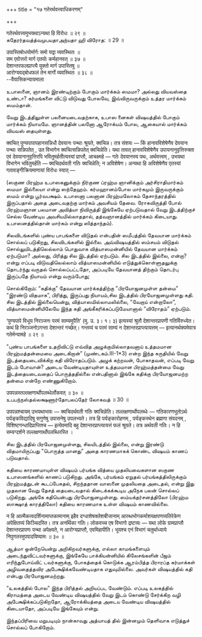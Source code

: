 +++
title = "१७ गतेरर्थवत्त्वाधिकरणम्"

+++

गतेरर्थवत्त्वमुभयथाऽन्यथा हि विरोधः ॥ २९ ॥  
கதேரர்தவத்த்வமுபயதாஅந்யதா ஹி விரோத: ॥ 29 ॥

उपास्तिबोधयोर्मार्गः समो यद्वा व्यवस्थितः ॥  
सम एवोत्तरो मार्ग एतयोः कर्महानवत् ॥ ३७ ॥  
देशान्तरफलप्राप्त्यै युक्तो मार्ग उपास्तिषु ॥  
आरोग्यवद्बोधफलं तेन मार्गो व्यवस्थितः ॥ ३८ ॥  
--वैयासिकन्यायमाला

உபாஸனை, ஞானம் இரண்டிற்கும் போகும் மார்க்கம் ஸமமா? அல்லது வியவஸ்தை உண்டா?
கர்மங்களை விட்டு விடுவது போலவே, இவ்விருவருக்கும் உத்தர மார்க்கம்
ஸமம்தான்.

வேறு இடத்திலுள்ள பலனையடைவதற்காக, உபாஸ னைகள் விஷயத்தில் போகும் மார்க்கம்
நியாயமே. ஞானத்தின் பலனோ ஆரோக்யம் போல, ஆகையால் மார்க்கம் வியவஸ்
தையுள்ளது.

क्वचित् पुण्यपापापहानसन्निधौ देवयानः पन्थाः श्रूयते, क्वचिन्न। तत्र
संशयः — किं हानावविशेषेणैव देवयानः पन्थाः सन्निपतेत् , उत विभागेन
क्वचित्सन्निपतेत् क्वचिन्नेति। यथा तावत् हानावविशेषेणैव
उपायनानुवृत्तिरुक्ता एवं देवयानानुवृत्तिरपि भवितुमर्हतीत्यस्यां
प्राप्तौ, आचक्ष्महे — गतेः देवयानस्य पथः, अर्थवत्त्वम् , उभयथा विभागेन
भवितुमर्हति — क्वचिदर्थवती गतिः क्वचिन्नेति; न अविशेषेण। अन्यथा हि
अविशेषेणैव एतस्यां गतावङ्गीक्रियमाणायां विरोधः स्यात् —

(ஸகுண பிரஹ்ம உபாஸகனுக்கும் நிர்குண ப்ரஹ்ம ஞானிக்கும் அர்சிராதிமார்கம்
ஸமமா இல்லையா என்று ஸந்தேஹம். கர்மஹானம்போல மார்கமும் இருவருக்கும் ஸமம்
என்று பூர்வபக்ஷம். உபாஸனா பலனான பிரஹ்மலோகம் தேசாந்தரத்தில் இருப்பதால்
அதை அடைவதற்கு மார்கம் அவசியம் தேவை. ரோகவிருத்தி போல் பிரஹ்மஞான பலமான
அவித்யா நிவிருத்தி இங்கேயே ஏற்படுவதால் வேறு இடத்திற்குச் செல்ல வேண்டிய
அவசியமில்லாததால், தத்வஞானத்தில் மார்க்கம் கிடையாது. உபாஸனத்தில்தான்
மார்கம் என்று ஸித்தாந்தம்).

சிலவிடங்களில் புண்ய பாபங்களை விடுதல் என்பதின் ஸமீபத்தில் தேவயான
மார்க்கம் சொல்லப் படுகிறது, சிலவிடங்களில் இல்லை. அவ்விஷயத்தில் ஸம்சயம்
விடுதல் சொல்லுமிடத்திலெல்லாம் பொதுவாக வித்யாஸமன்னியில் தேவயான மார்க்கம்
ஏற்படுமா? அல்லது, பிரித்து சில இடத்தில் ஏற்படும். சில இடத்தில் இல்லை,
என்றா? என்று எப்படி விடுவதிலெல்லாம் வித்யாஸமன்னியில்
எடுத்துக்கொள்ளுதலுக்கு தொடர்ந்து வருதல் சொல்லப்பட்டதோ, அப்படியே தேவயானத்
திற்கும் தொடர்பு இருப்பதே நியாயம் என்று வரும்போது;

சொல்கிறோம்: “கதிக்கு” தேவயான மார்க்கத்திற்கு "பிரயோஜனமுள்ள தன்மை”
“இரண்டு விதமாக”, பிரித்து, இருப்பது நியாயம்,சில இடத்தில் பிரயோஜனமுள்ளது
கதி. சில இடத்தில் இல்லையென்று, வித்யாஸமில்லாமலில்லை, "வேறாய் என்றாலோ”,
வித்யாஸமன்னியிலேயே இந்த கதி அங்கீகரிக்கப்படுமேயானால் “விரோதம்” ஏற்படும்.

‘पुण्यपापे विधूय निरञ्जनः परमं साम्यमुपैति’ (मु. उ. ३। १। ३) इत्यस्यां
श्रुतौ देशान्तरप्रापणी गतिर्विरुध्येत। कथं हि निरञ्जनोऽगन्ता देशान्तरं
गच्छेत्। गन्तव्यं च परमं साम्यं न देशान्तरप्राप्त्यायत्तम् —
इत्यानर्थक्यमेवात्र गतेर्मन्यामहे ॥ २९ ॥

"புண்ய பாபங்களை உதறிவிட்டு எவ்வித அழுக்குமில்லாதவனாய் உத்தமமான
பிரஹ்மத்தன்மையை அடைகிறான்” (முண்டகம்.III-1\*3) என்ற இந்த சுருதியில் வேறு
இடத்தையடைவிக்கிற கதி விரோதப்படும். அழுக் கற்றவன், போகாதவன், எப்படி வேறு
இடம் போவான்? அடைய வேண்டியதாயுள்ள உத்தமமான பிரஹ்மத்தன்மை வேறு
இடத்தையடைவதைப் பொருத்ததில்லை என்பதினால் இங்கே கதிக்கு பிரயோஜனமற்ற தன்மை
என்றே எண்ணுகிறோம்.

उपपन्नस्तल्लक्षणार्थोपलब्धेर्लोकवत् ॥ ३० ॥  
உபபந்நஸ்தல்லக்ஷணார்தோபலப்தேர் லோகவத் ॥ 30 ॥

उपपन्नश्चायम् उभयथाभावः — क्वचिदर्थवती गतिः क्वचिन्नेति।
तल्लक्षणार्थोपलब्धेः — गतिकारणभूतोऽर्थः पर्यङ्कविद्यादिषु सगुणेषु
उपासनेषु उपलभ्यते। तत्र हि पर्यङ्कारोहणम् , पर्यङ्कस्थेन ब्रह्मणा
संवदनम् , विशिष्टगन्धादिप्राप्तिश्च — इत्येवमादि बहु
देशान्तरप्राप्त्यायत्तं फलं श्रूयते। तत्र अर्थवती गतिः। न हि
सम्यग्दर्शने तल्लक्षणार्थोपलब्धिरस्ति ।

சில இடத்தில் பிரயோஜனமுள்ளது, சிலயிடத்தில் இல்லை, என்று இரண்டு
விதமாயிருப்பது "பொருத்த மானது” அதை காரணமாகக் கொண்ட விஷயம் காணப்
படுவதால்.

கதியை காரணமாயுள்ள விஷயம் பர்யங்க வித்யை முதலியவைகளான ஸகுண உபாஸனங்களில்
காணப் படுகிறது. அங்கே, பர்யங்கம் ஏறுதல் பர்யங்கத்திலிருக்கும்
பிரஹ்மத்துடன் கூடப்பேசுதல், சிறந்ததான வாஸனை முதலியதை அடைதல், என்று இது
முதலான வேறு தேசத் தையடைவதால் கிடைக்கக்கூடிய அநேக பலன் சொல்லப் படுகிறது.
அங்கே கதியென்பது பிரயோஜனமுள்ளது. ஸம்யக்தர்சனத்திலோ (பிரஹ்ம ஸாக்ஷாத்
காரத்திலோ) கதியை காரணமாக உள்ள விஷயம் காணவில்லை.

न हि आत्मैकत्वदर्शिनामाप्तकामानाम् इहैव दग्धाशेषक्लेशबीजानाम्
आरब्धभोगकर्माशयक्षपणव्यतिरेकेण अपेक्षितव्यं किञ्चिदस्ति। तत्र अनर्थिका
गतिः। लोकवच्च एष विभागो द्रष्टव्यः — यथा लोके ग्रामप्राप्तौ
देशान्तरप्रापणः पन्था अपेक्ष्यते, न आरोग्यप्राप्तौ, एवमिहापीति। भूयश्च
एनं विभागं चतुर्थाध्याये निपुणतरमुपपादयिष्यामः ॥ ३० ॥

ஆத்மா ஒன்றேயென்று அறிகிறவர்களுக்கு, எல்லா காமங்களையும்
அடைந்துவிட்டவர்களுக்கு, இங்கேயே பாக்கியன்னியில் கிலேசங்களின் பீஜம்
எரிந்துபோய்விட் டவர்களுக்கு, போகத்தைக் கொடுக்க ஆரம்பித்த பிராரப்த
கர்மாக்கள் அழிவதைத்தவிர அபேக்ஷிக்கவேண்டியதாக எதுவுமில்லை. அவர்கள்
விஷயத்தில் கதி என்பது பிரயோஜனமற்றது.

“உலகத்தில் போல" இந்த பிரித்தல் அறியப்பட வேண்டும். எப்படி உலகத்தில்
கிராமத்தை அடைய வேண்டிய விஷயத்தில் வேறு இடம் கொண்டு சேர்க்கிற வழி
அபேக்ஷிக்கப்படுகிறதோ, ஆரோக்கியத்தை அடைய வேண்டிய விஷயத்தில் கிடையாதோ,
அப்படியே இங்கேயும் என்று.

இந்தப்பிரிவை மறுபடியும் நான்காவது அத்யாயத் தில் இன்னமும் தெளிவாக
எடுத்துச் சொல்லப் போகிறோம்.
